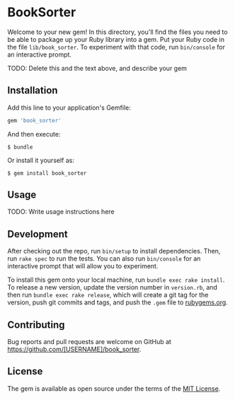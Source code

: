 # BookSorter

Welcome to your new gem! In this directory, you'll find the files you need to be able to package up your Ruby library into a gem. Put your Ruby code in the file `lib/book_sorter`. To experiment with that code, run `bin/console` for an interactive prompt.

TODO: Delete this and the text above, and describe your gem

## Installation

Add this line to your application's Gemfile:

```ruby
gem 'book_sorter'
```

And then execute:

    $ bundle

Or install it yourself as:

    $ gem install book_sorter

## Usage

TODO: Write usage instructions here

## Development

After checking out the repo, run `bin/setup` to install dependencies. Then, run `rake spec` to run the tests. You can also run `bin/console` for an interactive prompt that will allow you to experiment.

To install this gem onto your local machine, run `bundle exec rake install`. To release a new version, update the version number in `version.rb`, and then run `bundle exec rake release`, which will create a git tag for the version, push git commits and tags, and push the `.gem` file to [rubygems.org](https://rubygems.org).

## Contributing

Bug reports and pull requests are welcome on GitHub at https://github.com/[USERNAME]/book_sorter.


## License

The gem is available as open source under the terms of the [MIT License](http://opensource.org/licenses/MIT).

